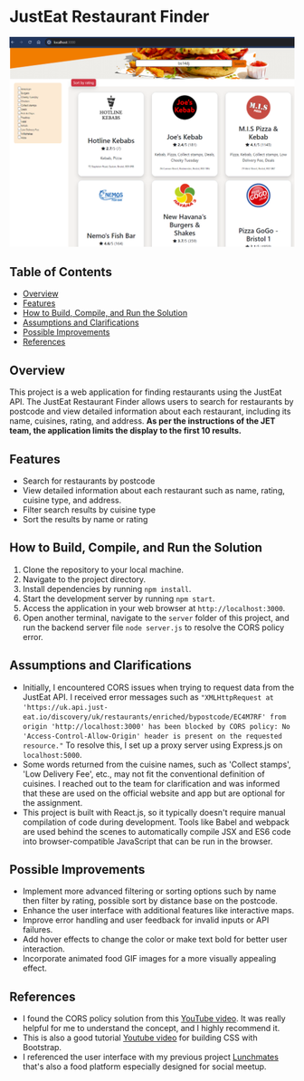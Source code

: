 # JustEat Restaurant Finder
![preview](image.png)



## Table of Contents
- [Overview](#overview)
- [Features](#features)
- [How to Build, Compile, and Run the Solution](#how-to-build-compile-and-run-the-solution)
- [Assumptions and Clarifications](#assumptions-and-clarifications)
- [Possible Improvements](#possible-improvements)
- [References](#references)

## Overview
This project is a web application for finding restaurants using the JustEat API. The JustEat Restaurant Finder allows users to search for restaurants by postcode and view detailed information about each restaurant, including its name, cuisines, rating, and address. **As per the instructions of the JET team, the application limits the display to the first 10 results.**

## Features
- Search for restaurants by postcode
- View detailed information about each restaurant such as name, rating, cuisine type, and address.
- Filter search results by cuisine type
- Sort the results by name or rating

## How to Build, Compile, and Run the Solution
1. Clone the repository to your local machine.
2. Navigate to the project directory.
3. Install dependencies by running `npm install`.
4. Start the development server by running `npm start`.
5. Access the application in your web browser at `http://localhost:3000`.
6. Open another terminal, navigate to the `server` folder of this project, and run the backend server file `node server.js` to resolve the CORS policy error.

## Assumptions and Clarifications
- Initially, I encountered CORS issues when trying to request data from the JustEat API. I received error messages such as `"XMLHttpRequest at 'https://uk.api.just-eat.io/discovery/uk/restaurants/enriched/bypostcode/EC4M7RF' from origin 'http://localhost:3000' has been blocked by CORS policy: No 'Access-Control-Allow-Origin' header is present on the requested resource."` To resolve this, I set up a proxy server using Express.js on `localhost:5000`.
- Some words returned from the cuisine names, such as 'Collect stamps', 'Low Delivery Fee', etc., may not fit the conventional definition of cuisines. I reached out to the team for clarification and was informed that these are used on the official website and app but are optional for the assignment.
- This project is built with React.js, so it typically doesn't require manual compilation of code during development. Tools like Babel and webpack are used behind the scenes to automatically compile JSX and ES6 code into browser-compatible JavaScript that can be run in the browser.

## Possible Improvements
- Implement more advanced filtering or sorting options such by name then filter by rating, possible sort by distance base on the postcode.
- Enhance the user interface with additional features like interactive maps.
- Improve error handling and user feedback for invalid inputs or API failures.
- Add hover effects to change the color or make text bold for better user interaction.
- Incorporate animated food GIF images for a more visually appealing effect.

## References
- I found the CORS policy solution from this [YouTube video](https://www.youtube.com/watch?v=PNtFSVU-YTI&list=PLEJukB5b5cE9L1Nw5D2VQrLVDY7uEeaht&index=54). It was really helpful for me to understand the concept, and I highly recommend it.
- This is also a good tutorial [Youtube video](https://youtu.be/phWxA89Dy94?si=znwDHiIqM24-TM7H) for building CSS with Bootstrap.
- I referenced the user interface with my previous project [Lunchmates](https://www.lunchmates.club/) that's also a food platform especially designed for social meetup.
